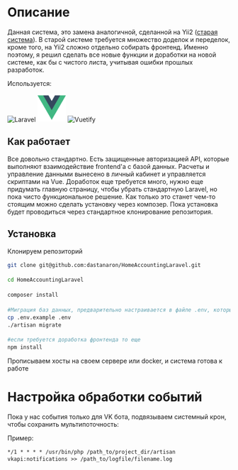Описание
=====================

Данная система, это замена аналогичной, сделанной на Yii2 ([старая система](https://github.com/dastanaron/HomeAccounting)).
В старой системе требуется множество доделок и переделок, кроме того, на Yii2 сложно отдельно
собирать фронтенд. 
Именно поэтому, я решил сделать все новые функции и доработки на новой системе,
как бы с чистого листа, учитывая ошибки прошлых разработок.

Используется:

<div class="used-frameworks">
    <img title="Laravel" src="https://camo.githubusercontent.com/5ceadc94fd40688144b193fd8ece2b805d79ca9b/68747470733a2f2f6c61726176656c2e636f6d2f6173736574732f696d672f636f6d706f6e656e74732f6c6f676f2d6c61726176656c2e737667" />
    <img title="Vue" src="https://raw.githubusercontent.com/github/explore/6c6508f34230f0ac0d49e847a326429eefbfc030/topics/vue/vue.png" width="64" />
    <img title="Vuetify" src="https://vuetifyjs.com/static/v-alt.svg" width="64" />
</div>

Как работает
----------------

Все довольно стандартно. Есть защищенные авторизацией API, которые выполняют взаимодействие frontend'а с 
базой данных. Расчеты и управление данными вынесено в личный кабинет и управляется скриптами на Vue. Доработок еще требуется много,
нужно еще придумать главную страницу, чтобы убрать стандартную Laravel, но пока чисто функциональное решение. 
Как только это станет чем-то стоящим можно сделать установку через композер. Пока установка будет проводиться через стандартное клонирование репозитория.

Установка
-------------

Клонируем репозиторий

```bash
git clone git@github.com:dastanaron/HomeAccountingLaravel.git

cd HomeAccountingLaravel

composer install

#Миграция баз данных, предварительно настраивается в файле .env, который можно сделать путем копирования
cp .env.example .env
./artisan migrate

#если требуется доработка фронтенда то еще 
npm install
```
Прописываем хосты на своем сервере или docker, и система готова к работе

Настройка обработки событий
============================

Пока у нас события только для VK бота, подвязываем системный крон, чтобы сохранить мультипоточность:

Пример:

```
*/1 * * * * /usr/bin/php /path_to/project_dir/artisan vkapi:notifications >> /path_to/logfile/filename.log
```

